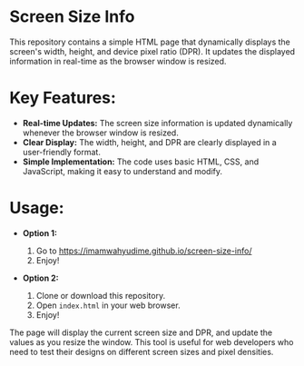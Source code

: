 # Screen Size Info

This repository contains a simple HTML page that dynamically displays the screen's width, height, and device pixel ratio (DPR). It updates the displayed information in real-time as the browser window is resized.

# Key Features:

- **Real-time Updates:** The screen size information is updated dynamically whenever the browser window is resized.
- **Clear Display:** The width, height, and DPR are clearly displayed in a user-friendly format.
- **Simple Implementation:** The code uses basic HTML, CSS, and JavaScript, making it easy to understand and modify.

# Usage:

- **Option 1:**
   1. Go to https://imamwahyudime.github.io/screen-size-info/
   2. Enjoy!


- **Option 2:**
   1.  Clone or download this repository.
   2.  Open `index.html` in your web browser.
   3.  Enjoy!

The page will display the current screen size and DPR, and update the values as you resize the window. This tool is useful for web developers who need to test their designs on different screen sizes and pixel densities.
